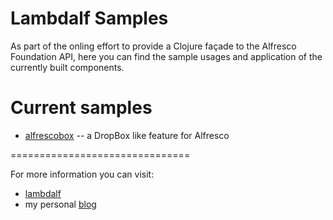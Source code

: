 Lambdalf Samples
================

As part of the onling effort to provide a Clojure façade to the Alfresco Foundation API, here you can find the sample usages and application of the currently built components.

Current samples
===============

- [alfrescobox](https://github.com/skuro/lambdalf-samples/tree/master/alfrescobox) -- a DropBox like feature for Alfresco


===============================

For more information you can visit:

* [lambdalf](https://github.com/skuro/lambdalf)
* my personal [blog](http://skuro.tk)
